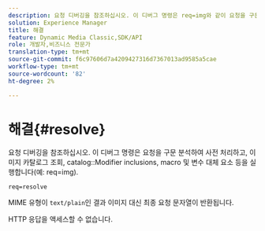 ```yaml
---
description: 요청 디버깅을 참조하십시오. 이 디버그 명령은 req=img와 같이 요청을 구문 분석하여 사전 처리하고, 이미지 카탈로그 조회, 카탈로그 수정자 포함, 매크로 및 변수 대체 요소 등을 실행합니다.
solution: Experience Manager
title: 해결
feature: Dynamic Media Classic,SDK/API
role: 개발자,비즈니스 전문가
translation-type: tm+mt
source-git-commit: f6c97606d7a4209427316d7367013ad9585a5cae
workflow-type: tm+mt
source-wordcount: '82'
ht-degree: 2%

---
```



# 해결{#resolve}

요청 디버깅을 참조하십시오. 이 디버그 명령은 요청을 구문 분석하여 사전 처리하고, 이미지 카탈로그 조회, catalog::Modifier inclusions, macro 및 변수 대체 요소 등을 실행합니다(예: req=img).

`req=resolve`

MIME 유형이 `text/plain`인 결과 이미지 대신 최종 요청 문자열이 반환됩니다.

HTTP 응답을 액세스할 수 없습니다.
